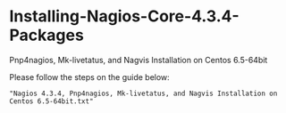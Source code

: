 # Installing-Nagios-Core-4.3.4-Packages
Pnp4nagios, Mk-livetatus, and Nagvis Installation on Centos 6.5-64bit



Please follow the steps on the guide below:

    "Nagios 4.3.4, Pnp4nagios, Mk-livetatus, and Nagvis Installation on Centos 6.5-64bit.txt"
